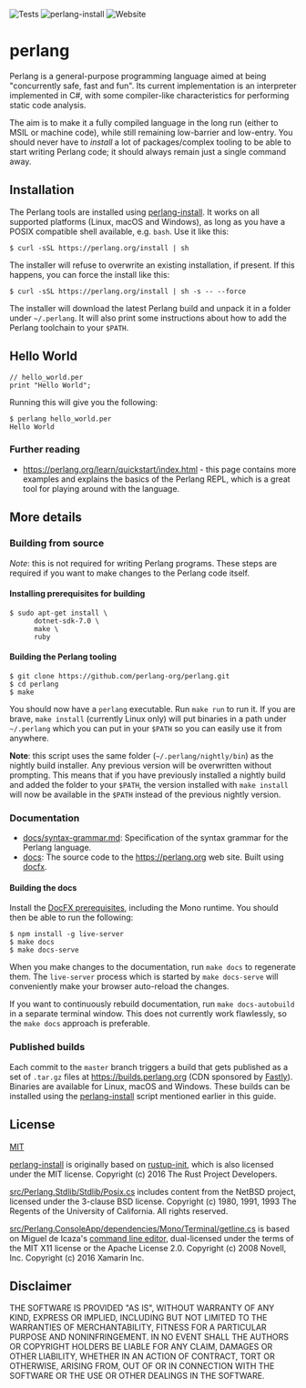![Tests](https://github.com/perlang-org/perlang/actions/workflows/test.yml/badge.svg)
![perlang-install](https://github.com/perlang-org/perlang/actions/workflows/perlang-install.yml/badge.svg)
![Website](https://github.com/perlang-org/perlang/actions/workflows/website.yml/badge.svg)

# perlang

Perlang is a general-purpose programming language aimed at being "concurrently
safe, fast and fun". Its current implementation is an interpreter implemented in
C#, with some compiler-like characteristics for performing static code analysis.

The aim is to make it a fully compiled language in the long run (either to MSIL
or machine code), while still remaining low-barrier and low-entry. You should
never have to _install_ a lot of packages/complex tooling to be able to start
writing Perlang code; it should always remain just a single command away.

## Installation

The Perlang tools are installed using
[perlang-install](scripts/perlang-install). It works on all supported platforms
(Linux, macOS and Windows), as long as you have a POSIX compatible shell
available, e.g. `bash`. Use it like this:

```shell
$ curl -sSL https://perlang.org/install | sh
```

The installer will refuse to overwrite an existing installation, if present. If
this happens, you can force the install like this:

```shell
$ curl -sSL https://perlang.org/install | sh -s -- --force
```

The installer will download the latest Perlang build and unpack it in a folder
under `~/.perlang`. It will also print some instructions about how to add the
Perlang toolchain to your `$PATH`.

## Hello World

```perlang
// hello_world.per
print "Hello World";
```

Running this will give you the following:

```
$ perlang hello_world.per
Hello World
```

### Further reading

* https://perlang.org/learn/quickstart/index.html - this page contains more
  examples and explains the basics of the Perlang REPL, which is a great tool for
  playing around with the language.

## More details

### Building from source

_Note_: this is not required for writing Perlang programs. These steps are
required if you want to make changes to the Perlang code itself.

#### Installing prerequisites for building

```shell
$ sudo apt-get install \
      dotnet-sdk-7.0 \
      make \
      ruby
```

#### Building the Perlang tooling

```shell
$ git clone https://github.com/perlang-org/perlang.git
$ cd perlang
$ make
```

You should now have a `perlang` executable. Run `make run` to run it. If you are
brave, `make install` (currently Linux only) will put binaries in a path under
`~/.perlang` which you can put in your `$PATH` so you can easily use it from
anywhere.

**Note**: this script uses the same folder (`~/.perlang/nightly/bin`) as the
nightly build installer. Any previous version will be overwritten without
prompting. This means that if you have previously installed a nightly build and
added the folder to your `$PATH`, the version installed with `make install` will
now be available in the `$PATH` instead of the previous nightly version.

### Documentation

- [docs/syntax-grammar.md](docs/syntax-grammar.md): Specification of the syntax
  grammar for the Perlang language.
- [docs](docs): The source code to the https://perlang.org web site. Built using
  [docfx](https://dotnet.github.io/docfx).

#### Building the docs

Install the [DocFX
prerequisites](https://dotnet.github.io/docfx/tutorial/docfx_getting_started.html#2-use-docfx-as-a-command-line-tool),
including the Mono runtime. You should then be able to run the following:

```shell
$ npm install -g live-server
$ make docs
$ make docs-serve
```

When you make changes to the documentation, run `make docs` to regenerate them.
The `live-server` process which is started by `make docs-serve` will
conveniently make your browser auto-reload the changes.

If you want to continuously rebuild documentation, run `make docs-autobuild` in
a separate terminal window. This does not currently work flawlessly, so the
`make docs` approach is preferable.

### Published builds

Each commit to the `master` branch triggers a build that gets published as a set
of `.tar.gz` files at https://builds.perlang.org (CDN sponsored by
[Fastly](https://www.fastly.com/)). Binaries are available for Linux, macOS and
Windows. These builds can be installed using the
[perlang-install](scripts/perlang-install) script mentioned earlier in this
guide.

## License

[MIT](LICENSE)

[perlang-install](scripts/perlang-install) is originally based on
[rustup-init](https://github.com/rust-lang/rustup/blob/master/rustup-init.sh),
which is also licensed under the MIT license. Copyright (c) 2016 The Rust
Project Developers.

[src/Perlang.Stdlib/Stdlib/Posix.cs](src/Perlang.Stdlib/Stdlib/Posix.cs)
includes content from the NetBSD project, licensed under the 3-clause BSD
license. Copyright (c) 1980, 1991, 1993 The Regents of the University of
California.  All rights reserved.

[src/Perlang.ConsoleApp/dependencies/Mono/Terminal/getline.cs](src/Perlang.ConsoleApp/dependencies/Mono/Terminal/getline.cs)
is based on Miguel de Icaza's [command line
editor](https://github.com/mono/mono/blob/main/mcs/tools/csharp/getline.cs),
dual-licensed under the terms of the MIT X11 license or the Apache License 2.0.
Copyright (c) 2008 Novell, Inc. Copyright (c) 2016 Xamarin Inc.

## Disclaimer

THE SOFTWARE IS PROVIDED "AS IS", WITHOUT WARRANTY OF ANY KIND, EXPRESS OR
IMPLIED, INCLUDING BUT NOT LIMITED TO THE WARRANTIES OF MERCHANTABILITY,
FITNESS FOR A PARTICULAR PURPOSE AND NONINFRINGEMENT. IN NO EVENT SHALL THE
AUTHORS OR COPYRIGHT HOLDERS BE LIABLE FOR ANY CLAIM, DAMAGES OR OTHER
LIABILITY, WHETHER IN AN ACTION OF CONTRACT, TORT OR OTHERWISE, ARISING FROM,
OUT OF OR IN CONNECTION WITH THE SOFTWARE OR THE USE OR OTHER DEALINGS IN THE
SOFTWARE.
